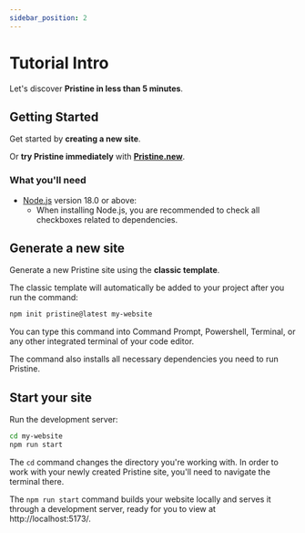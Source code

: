 ```yaml
---
sidebar_position: 2
---
```


# Tutorial Intro

Let's discover **Pristine in less than 5 minutes**.

## Getting Started

Get started by **creating a new site**.

Or **try Pristine immediately** with **[Pristine.new](https://Pristine.new)**.

### What you'll need

- [Node.js](https://nodejs.org/en/download/) version 18.0 or above:
  - When installing Node.js, you are recommended to check all checkboxes related to dependencies.

## Generate a new site

Generate a new Pristine site using the **classic template**.

The classic template will automatically be added to your project after you run the command:

```bash
npm init pristine@latest my-website
```

You can type this command into Command Prompt, Powershell, Terminal, or any other integrated terminal of your code editor.

The command also installs all necessary dependencies you need to run Pristine.

## Start your site

Run the development server:

```bash
cd my-website
npm run start
```

The `cd` command changes the directory you're working with. In order to work with your newly created Pristine site, you'll need to navigate the terminal there.

The `npm run start` command builds your website locally and serves it through a development server, ready for you to view at http://localhost:5173/.

